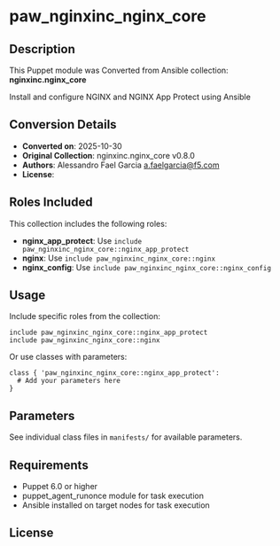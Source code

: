 # paw_nginxinc_nginx_core

## Description

This Puppet module was Converted from Ansible collection: **nginxinc.nginx_core**

Install and configure NGINX and NGINX App Protect using Ansible

## Conversion Details

- **Converted on**: 2025-10-30
- **Original Collection**: nginxinc.nginx_core v0.8.0
- **Authors**: Alessandro Fael Garcia <a.faelgarcia@f5.com>
- **License**: 

## Roles Included

This collection includes the following roles:

- **nginx_app_protect**: Use `include paw_nginxinc_nginx_core::nginx_app_protect`
- **nginx**: Use `include paw_nginxinc_nginx_core::nginx`
- **nginx_config**: Use `include paw_nginxinc_nginx_core::nginx_config`

## Usage

Include specific roles from the collection:

```puppet
include paw_nginxinc_nginx_core::nginx_app_protect
include paw_nginxinc_nginx_core::nginx
```

Or use classes with parameters:

```puppet
class { 'paw_nginxinc_nginx_core::nginx_app_protect':
  # Add your parameters here
}
```

## Parameters

See individual class files in `manifests/` for available parameters.

## Requirements

- Puppet 6.0 or higher
- puppet_agent_runonce module for task execution
- Ansible installed on target nodes for task execution

## License


